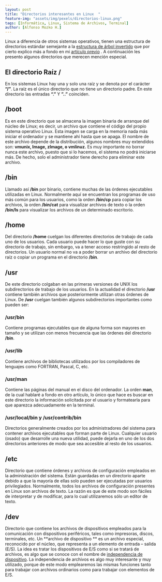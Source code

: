 ```yaml
---
layout: post
title: "Directorios interesantes en Linux  "
feature-img: "assets/img/pexels/directorios-linux.png"
tags: [Informática, Linux, Sistema de Archivos, Terminal]
author: [Alfonso Mozko H.]
---
```

Linux a diferencia de otros sistemas operativos, tienen una estructura de directorios estándar semejante a la [estructura de árbol invertido]( https://alfonsomozkoh.github.io/2018/06/07/archivos-y-el-sistema-de-archivos-linux.html) que por cierto explico más a fondo en mi [artículo previo]( https://alfonsomozkoh.github.io/2018/06/07/archivos-y-el-sistema-de-archivos-linux.html) . A continuación les presento algunos directorios que merecen mención especial.

## El directorio Raíz  /
En los sistemas Linux hay una y solo una raíz y se denota por el carácter **“/”**. La raíz es el único directorio que no tiene un directorio padre. En este directorio las entradas **“.”** Y **”..”** coinciden.

## /boot
Es en este directorio que se almacena la imagen binaria de arranque del núcleo de Linux; es decir, un archivo que contiene el código del propio sistema operativo Linux. Esta imagen se carga en la memoria nada más iniciar el ordenador y se mantiene ahí hasta que se apaga. El nombre de este archivo depende de la distribución, algunos nombres muy extendidos son: **vmunix, Image, zImage, o vmlinuz.** Es muy importante no borrar nunca este archivo, puesto que si lo hacemos, el sistema no podrá iniciarse más. De hecho, solo el administrador tiene derecho para eliminar este archivo.

## /bin
Llamado así **/bin** por binario, contiene muchas de las órdenes ejecutables utilizadas en Linux. Normalmente aquí se encuentran los programas de uso más común para los usuarios, como la orden **/bin/cp** para copiar los archivos, la orden **/bin/cat** para visualizar archivos de texto  o la orden **/bin/ls** para visualizar los archivos de un determinado escritorio.

## /home
Del directorio **/home** cuelgan los diferentes directorios de trabajo de cada uno de los usuarios. Cada usuario puede hacer lo que guste con su directorio de trabajo, sin embargo, va a tener acceso restringido al resto de directorios. Un usuario normal no va a poder borrar un archivo del directorio raíz o copiar un programa en el directorio **/bin**.

## /usr 
De este directorio colgaban en las primeras versiones de UNIX los subdirectorios de trabajo de los usuarios. En la actualidad el directorio **/usr** contiene también archivos que posteriormente utilizan otras órdenes de Linux. De **/usr** cuelgan también algunos subdirectorios importantes como pueden ser:

### /usr/bin
Contiene programas ejecutables que de alguna forma son mayores en tamaño y se utilizan con menos frecuencia que las órdenes del directorio **/bin**.

### /usr/lib
Contiene archivos de bibliotecas utilizados por los compiladores de lenguajes como FORTRAN, Pascal, C, etc. 

### /usr/man
Contiene las páginas del manual en el disco del ordenador. La orden **man**, de la cual hablaré a fondo en otro artículo, lo único que hace es buscar en este directorio la información solicitada por el usuario y formatearla para que aparezca adecuadamente en la terminal.

### /usr/local/bin  y /usr/contrib/bin
Directorios generalmente creados por los administradores del sistema para contener archivos ejecutables que forman parte de Linux. Cualquier usuario (osado) que desarrolle una nueva utilidad, puede dejarla en uno de los dos directorios anteriores de modo que sea accesible al resto de los usuarios.

## /etc
Directorio que contiene órdenes y archivos de configuración empleados en la administración del sistema. Están guardadas en un directorio aparte debido a que la mayoría de ellas solo pueden ser ejecutadas por usuarios privilegiados. Normalmente, todos los archivos de configuración presentes en Linux son archivos de texto. La razón es que de este modo son fáciles de interpretar y de modificar, para lo cual utilizaremos sólo un editor de texto.

## /dev
Directorio que contiene los archivos de dispositivos empleados para la comunicación con dispositivos periféricos, tales como impresoras, discos, terminales, etc. Un **archivo de dispositivo ** es un archivo especial, reconocido por el núcleo, que representa a un elemento de entrada – salida (E/S). La idea es tratar los dispositivos de E/S como si se tratará de archivos, es algo que se conoce con el nombre de [independencia de dispositivo](https://es.wikipedia.org/wiki/Independencia_de_dispositivos).  La independencia de archivos es algo muy interesante y muy utilizado, porque de este modo emplearemos las mismas funciones tanto para trabajar con archivos ordinarios como para trabajar con elementos de E/S.
 
